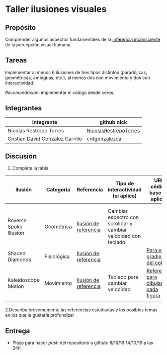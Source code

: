 # Taller ilusiones visuales

## Propósito

Comprender algunos aspectos fundamentales de la [inferencia inconsciente](https://github.com/VisualComputing/Cognitive) de la percepción visual humana.

## Tareas

Implementar al menos 6 ilusiones de tres tipos distintos (paradójicas, geométricas, ambiguas, etc.), al menos dos con movimiento y dos con interactividad.

*Recomendación:* implementar el código desde ceros.

## Integrantes

| Integrante | github nick |
|------------|-------------|
| Nicolás Restrepo Torres | [NicolasRestrepoTorres][NicolasRestrepoTorres_link] |
| Cristian David Gonzalez Carrillo | [crdgonzalezca][crdgonzalezca_link] |

## Discusión

1. Complete la tabla

| Ilusión | Categoria | Referencia | Tipo de interactividad (si aplica) | URL código base (si aplica) |
|---------|-----------|------------|------------------------------------|-----------------------------|
|         |           |            |                                    |                             |
|         |           |            |                                    |                             |
| Reverse Spoke Illusion | Geométrica | [Ilusión de referencia][reverse-spoke-link] | Cambiar espectro con scrollbar y cambiar velocidad con teclado | |
| Shaded Diamonds | Fisiológica | [Ilusión de referencia][shaded-diamonds-link]| | [Para el gradiente del color][color-gradient]|
| Kaleidoscope Motion | Movimiento | [Ilusión de referencia][kaleidoscope-link]| Teclado para cambiar velocidad | [Referencia para dibujar cada figura][kaleidoscope-reference-link]|
|         |           |            |                                    |                             |

2.Describa brevememente las referencias estudiadas y los posibles temas en los que le gustaría profundizar

## Entrega

* Plazo para hacer _push_ del repositorio a github: ~~6/10/19~~ 14/10/19 a las 24h.

[crdgonzalezca_link]:https://github.com/crdgonzalezca
[NicolasRestrepoTorres_link]:https://github.com/NicolasRestrepoTorres
[reverse-spoke-link]:https://michaelbach.de/ot/mot-spokes/index.html
[kaleidoscope-link]: https://michaelbach.de/ot/mot-kaleidoscope/index.html
[kaleidoscope-reference-link]: https://processing.org/examples/star.html
[shaded-diamonds-link]: https://michaelbach.de/ot/lum-diamond/index.html
[color-gradient]: https://processing.org/examples/lineargradient.html